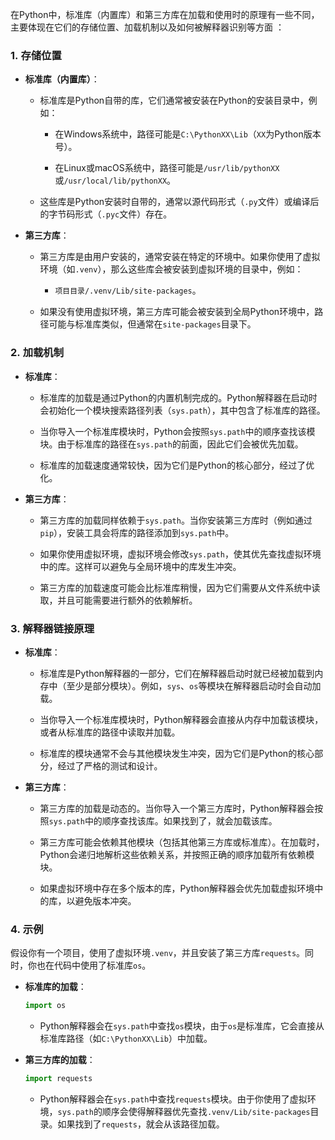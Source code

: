 
在Python中，标准库（内置库）和第三方库在加载和使用时的原理有一些不同，主要体现在它们的存储位置、加载机制以及如何被解释器识别等方面 ：

### 1. **存储位置**

- **标准库（内置库）**：
    
    - 标准库是Python自带的库，它们通常被安装在Python的安装目录中，例如：
        
        - 在Windows系统中，路径可能是`C:\PythonXX\Lib`（`XX`为Python版本号）。
            
        - 在Linux或macOS系统中，路径可能是`/usr/lib/pythonXX`或`/usr/local/lib/pythonXX`。
            
    - 这些库是Python安装时自带的，通常以源代码形式（`.py`文件）或编译后的字节码形式（`.pyc`文件）存在。
        
- **第三方库**：
    
    - 第三方库是由用户安装的，通常安装在特定的环境中。如果你使用了虚拟环境（如`.venv`），那么这些库会被安装到虚拟环境的目录中，例如：
        
        - `项目目录/.venv/Lib/site-packages`。
            
    - 如果没有使用虚拟环境，第三方库可能会被安装到全局Python环境中，路径可能与标准库类似，但通常在`site-packages`目录下。
        
### 2. **加载机制**

- **标准库**：
    
    - 标准库的加载是通过Python的内置机制完成的。Python解释器在启动时会初始化一个模块搜索路径列表（`sys.path`），其中包含了标准库的路径。
        
    - 当你导入一个标准库模块时，Python会按照`sys.path`中的顺序查找该模块。由于标准库的路径在`sys.path`的前面，因此它们会被优先加载。
        
    - 标准库的加载速度通常较快，因为它们是Python的核心部分，经过了优化。
        
- **第三方库**：
    
    - 第三方库的加载同样依赖于`sys.path`。当你安装第三方库时（例如通过`pip`），安装工具会将库的路径添加到`sys.path`中。
        
    - 如果你使用虚拟环境，虚拟环境会修改`sys.path`，使其优先查找虚拟环境中的库。这样可以避免与全局环境中的库发生冲突。
        
    - 第三方库的加载速度可能会比标准库稍慢，因为它们需要从文件系统中读取，并且可能需要进行额外的依赖解析。
        
### 3. **解释器链接原理**

- **标准库**：
    
    - 标准库是Python解释器的一部分，它们在解释器启动时就已经被加载到内存中（至少是部分模块）。例如，`sys`、`os`等模块在解释器启动时会自动加载。
        
    - 当你导入一个标准库模块时，Python解释器会直接从内存中加载该模块，或者从标准库的路径中读取并加载。
        
    - 标准库的模块通常不会与其他模块发生冲突，因为它们是Python的核心部分，经过了严格的测试和设计。
        
- **第三方库**：
    
    - 第三方库的加载是动态的。当你导入一个第三方库时，Python解释器会按照`sys.path`中的顺序查找该库。如果找到了，就会加载该库。
        
    - 第三方库可能会依赖其他模块（包括其他第三方库或标准库）。在加载时，Python会递归地解析这些依赖关系，并按照正确的顺序加载所有依赖模块。
        
    - 如果虚拟环境中存在多个版本的库，Python解释器会优先加载虚拟环境中的库，以避免版本冲突。
        

### 4. **示例**

假设你有一个项目，使用了虚拟环境`.venv`，并且安装了第三方库`requests`。同时，你也在代码中使用了标准库`os`。

- **标准库的加载**：
    
    ```python
    import os
    ```
    
    - Python解释器会在`sys.path`中查找`os`模块，由于`os`是标准库，它会直接从标准库路径（如`C:\PythonXX\Lib`）中加载。
        
- **第三方库的加载**：
    
    ```python
    import requests
    ```
    
    - Python解释器会在`sys.path`中查找`requests`模块。由于你使用了虚拟环境，`sys.path`的顺序会使得解释器优先查找`.venv/Lib/site-packages`目录。如果找到了`requests`，就会从该路径加载。
        

